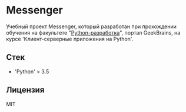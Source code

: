 # Messenger

Учебный проект Messenger, который разработан при прохождении обучения на факультете "[Python-разработка](https://gb.ru/geek_university/python)", портал GeekBrains, на курсе 'Клиент-серверные приложения на Python'.

## Стек

* 'Python' > 3.5

## Лицензия

MIT
